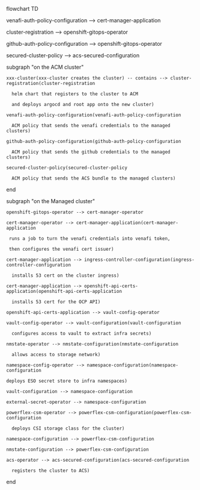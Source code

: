 
flowchart TD

  venafi-auth-policy-configuration --> cert-manager-application

  cluster-registration --> openshift-gitops-operator

  github-auth-policy-configuration --> openshift-gitops-operator

  secured-cluster-policy --> acs-secured-configuration

  subgraph "on the ACM cluster"

    xxx-cluster(xxx-cluster creates the cluster) -- contains --> cluster-registration(cluster-registration

      helm chart that registers to the cluster to ACM

      and deploys argocd and root app onto the new cluster)

    venafi-auth-policy-configuration(venafi-auth-policy-configuration

      ACM policy that sends the venafi credentials to the managed clusters)

    github-auth-policy-configuration(github-auth-policy-configuration

      ACM policy that sends the github credentials to the managed clusters)

    secured-cluster-policy(secured-cluster-policy

      ACM policy that sends the ACS bundle to the managed clusters)

  end

  subgraph "on the Managed cluster"

    openshift-gitops-operator --> cert-manager-operator

    cert-manager-operator --> cert-manager-application(cert-manager-application

     runs a job to turn the venafi credentials into venafi token,

     then configures the venafi cert issuer)

    cert-manager-application --> ingress-controller-configuration(ingress-controller-configuration

      installs 53 cert on the cluster ingress)

    cert-manager-application --> openshift-api-certs-application(openshift-api-certs-application

      installs 53 cert for the OCP API)

    openshift-api-certs-application --> vault-config-operator 

    vault-config-operator --> vault-configuration(vault-configuration

      configures access to vault to extract infra secrets)

    nmstate-operator --> nmstate-configuration(nmstate-configuration

      allows access to storage network)

    namespace-config-operator --> namespace-configuration(namespace-configuration 

    deploys ESO secret store to infra namespaces)

    vault-configuration --> namespace-configuration

    external-secret-operator --> namespace-configuration

    powerflex-csm-operator --> powerflex-csm-configuration(powerflex-csm-configuration

      deploys CSI storage class for the cluster)

    namespace-configuration --> powerflex-csm-configuration

    nmstate-configuration --> powerflex-csm-configuration

    acs-operator --> acs-secured-configuration(acs-secured-configuration

      registers the cluster to ACS) 

  end

 

```